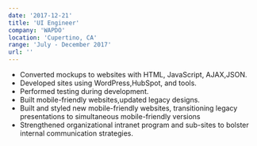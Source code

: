 ```yaml
---
date: '2017-12-21'
title: 'UI Engineer'
company: 'WAPDO'
location: 'Cupertino, CA'
range: 'July - December 2017'
url: ''
---
```


- Converted mockups to websites with HTML, JavaScript, AJAX,JSON.
- Developed sites using WordPress,HubSpot, and tools.
- Performed testing during development.
- Built mobile-friendly websites,updated legacy designs.
- Built and styled new mobile-friendly websites, transitioning legacy presentations to simultaneous mobile-friendly versions
- Strengthened organizational intranet program and sub-sites to bolster internal communication strategies.
